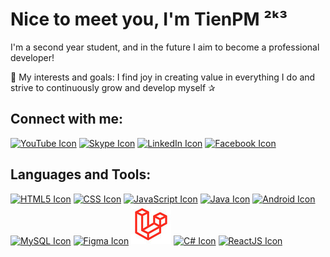 # Nice to meet you, I'm TienPM ²ᵏ³
I'm a second year student, and in the future I aim to become a professional developer!

🍏 My interests and goals: I find joy in creating value in everything I do and strive to continuously grow and develop myself ✰

## Connect with me:
[![YouTube Icon](https://img.icons8.com/?size=1x&id=19318&format=png)](https://youtube.com/@TienTran-if2td)
[![Skype Icon](https://img.icons8.com/?size=1x&id=63204&format=png)](https://join.skype.com/invite/xSd1vPCku10P)
[![LinkedIn Icon](https://img.icons8.com/?size=1x&id=xuvGCOXi8Wyg&format=png)](https://www.linkedin.com/in/a-ti%E1%BA%BFn-17958a264)
[![Facebook Icon](https://img.icons8.com/?size=1x&id=uLWV5A9vXIPu&format=png)](https://www.facebook.com/tien.a.API02/)

## Languages and Tools:
[![HTML5 Icon](https://cdn.icon-icons.com/icons2/2107/PNG/64/file_type_html_icon_130541.png)](https://en.wikipedia.org/wiki/HTML5)
[![CSS Icon](https://cdn.icon-icons.com/icons2/2107/PNG/64/file_type_css_icon_130661.png)](https://en.wikipedia.org/wiki/CSS)
[![JavaScript Icon](https://cdn.icon-icons.com/icons2/2107/PNG/64/file_type_js_official_icon_130509.png)](https://en.wikipedia.org/wiki/JavaScript)
[![Java Icon](https://cdn.icon-icons.com/icons2/2415/PNG/64/java_original_logo_icon_146458.png)](https://en.wikipedia.org/wiki/Java_(programming_language))
[![Android Icon](https://img.icons8.com/?size=1x&id=17836&format=png)](https://en.wikipedia.org/wiki/Android_(operating_system))
[![MySQL Icon](https://cdn.icon-icons.com/icons2/1381/PNG/64/mysqlworkbench_93532.png)](https://en.wikipedia.org/wiki/MySQL)
[![Figma Icon](https://img.icons8.com/?size=1x&id=zfHRZ6i1Wg0U&format=png)](https://www.figma.com/)
[![Laravel Icon](/images/Laravel__1_-removebg-preview%20(2).png)](https://laravel.com/)
[![C# Icon](https://img.icons8.com/color/64/000000/c-sharp-logo-2--v1.png)](https://en.wikipedia.org/wiki/C_Sharp_(programming_language))
[![ReactJS Icon](https://img.icons8.com/color/64/000000/react-native.png)](https://reactjs.org/)

